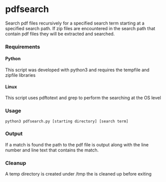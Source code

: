 # pdfsearch
Search pdf files recursively for a specified search term starting at a specified search path.  If zip files are encountered in the search path that contain pdf files they will be extracted and searched.

### Requirements
#### Python
This script was developed with python3 and requires the tempfile and zipfile libraries
#### Linux
This script uses pdftotext and grep to perform the searching at the OS level

### Usage
```
python3 pdfsearch.py [starting directory] [search term]
```

### Output
If a match is found the path to the pdf file is output along with the line number and line text that contains the match.

### Cleanup
A temp directory is created under /tmp the is cleaned up before exiting
